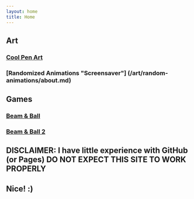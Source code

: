 ```yaml
---
layout: home
title: Home
---
```


## Art

### [Cool Pen Art](/art/cool-pen-art/about.md)

### [Randomized Animations "Screensaver"] (/art/random-animations/about.md)

## Games

### [Beam & Ball](/cool/beam-and-ball/about.md)

### [Beam & Ball 2](/cool/beam-and-ball-2/about.md)

## DISCLAIMER: I have little experience with GitHub (or Pages) DO NOT EXPECT THIS SITE TO WORK PROPERLY

## Nice! :)
